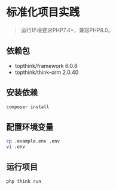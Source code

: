 标准化项目实践
===============

> 运行环境要求PHP7.4+，兼容PHP8.0。

## 依赖包

* topthink/framework 6.0.8
* topthink/think-orm 2.0.40

## 安装依赖

```bash
composer install
```

## 配置环境变量

```bash
cp .example.env .env
vi .env
```

## 运行项目

```bash
php think run
```
